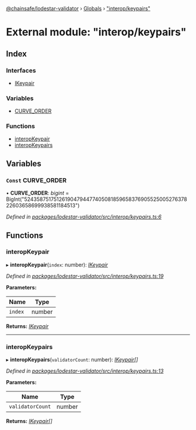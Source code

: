 [@chainsafe/lodestar-validator](../README.md) › [Globals](../globals.md) › ["interop/keypairs"](_interop_keypairs_.md)

# External module: "interop/keypairs"

## Index

### Interfaces

* [IKeypair](../interfaces/_interop_keypairs_.ikeypair.md)

### Variables

* [CURVE_ORDER](_interop_keypairs_.md#const-curve_order)

### Functions

* [interopKeypair](_interop_keypairs_.md#interopkeypair)
* [interopKeypairs](_interop_keypairs_.md#interopkeypairs)

## Variables

### `Const` CURVE_ORDER

• **CURVE_ORDER**: *bigint* = BigInt("52435875175126190479447740508185965837690552500527637822603658699938581184513")

*Defined in [packages/lodestar-validator/src/interop/keypairs.ts:6](https://github.com/ChainSafe/lodestar/blob/bbe465408/packages/lodestar-validator/src/interop/keypairs.ts#L6)*

## Functions

###  interopKeypair

▸ **interopKeypair**(`index`: number): *[IKeypair](../interfaces/_interop_keypairs_.ikeypair.md)*

*Defined in [packages/lodestar-validator/src/interop/keypairs.ts:19](https://github.com/ChainSafe/lodestar/blob/bbe465408/packages/lodestar-validator/src/interop/keypairs.ts#L19)*

**Parameters:**

Name | Type |
------ | ------ |
`index` | number |

**Returns:** *[IKeypair](../interfaces/_interop_keypairs_.ikeypair.md)*

___

###  interopKeypairs

▸ **interopKeypairs**(`validatorCount`: number): *[IKeypair](../interfaces/_interop_keypairs_.ikeypair.md)[]*

*Defined in [packages/lodestar-validator/src/interop/keypairs.ts:13](https://github.com/ChainSafe/lodestar/blob/bbe465408/packages/lodestar-validator/src/interop/keypairs.ts#L13)*

**Parameters:**

Name | Type |
------ | ------ |
`validatorCount` | number |

**Returns:** *[IKeypair](../interfaces/_interop_keypairs_.ikeypair.md)[]*
